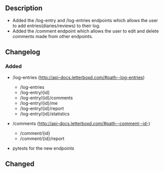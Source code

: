 ## Description

- Added the /log-entry and /log-entries endpoints which allows the user to add entries(diaries/reviews) to their log.
- Added the /comment endpoint which allows the user to edit and delete comments made from other endpoints.

## Changelog
### Added

- /log-entries (http://api-docs.letterboxd.com/#path--log-entries)
    - /log-entries 
    - /log-entry/{id}
    - /log-entry/{id}/comments
    - /log-entry/{id}/me
    - /log-entry/{id}/report
    - /log-entry/{id}/statistics

- /comments (http://api-docs.letterboxd.com/#path--comment--id-)
    - /comment/{id}
    - /comment/{id}/report

- pytests for the new endpoints

## Changed



